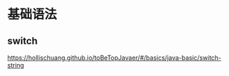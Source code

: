 # 基础语法











































































## switch

https://hollischuang.github.io/toBeTopJavaer/#/basics/java-basic/switch-string